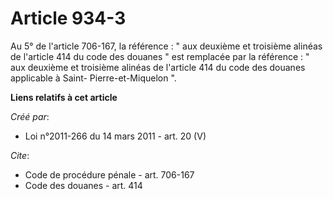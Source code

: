# Article 934-3

Au 5° de l'article 706-167, la référence : " aux deuxième et troisième alinéas de l'article 414 du code des douanes " est
remplacée par la référence : " aux deuxième et troisième alinéas de l'article 414 du code des douanes applicable à Saint-
Pierre-et-Miquelon ".

**Liens relatifs à cet article**

_Créé par_:

  - Loi n°2011-266 du 14 mars 2011 - art. 20 (V)

_Cite_:

  - Code de procédure pénale - art. 706-167
  - Code des douanes - art. 414
